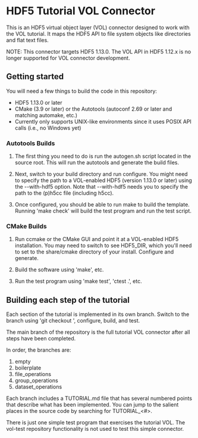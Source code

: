 # HDF5 Tutorial VOL Connector

This is an HDF5 virtual object layer (VOL) connector designed to work with the VOL tutorial. It maps the HDF5 API to file system objects like directories and flat text files.

NOTE: This connector targets HDF5 1.13.0. The VOL API in HDF5 1.12.x is no longer supported for VOL connector development.

## Getting started

You will need a few things to build the code in this repository:

* HDF5 1.13.0 or later
* CMake (3.9 or later) or the Autotools (autoconf 2.69 or later and matching automake, etc.)
* Currently only supports UNIX-like environments since it uses POSIX API calls (i.e., no Windows yet)

### Autotools Builds

1) The first thing you need to do is run the autogen.sh script located in the source root. This will run the autotools and generate the build files.

2) Next, switch to your build directory and run configure. You might need to specify the path to a VOL-enabled HDF5 (version 1.13.0 or later) using the --with-hdf5 option. Note that --with-hdf5 needs you to specify the path to the (p)h5cc file (including h5cc).

3) Once configured, you should be able to run make to build the template. Running 'make check' will build the test program and run the test script.

### CMake Builds

1) Run ccmake or the CMake GUI and point it at a VOL-enabled HDF5 installation. You may need to switch to see HDF5\_DIR, which you'll need to set to the share/cmake directory of your install. Configure and generate.

2) Build the software using 'make', etc.

3) Run the test program using 'make test', 'ctest .', etc.

## Building each step of the tutorial

Each section of the tutorial is implemented in its own branch. Switch to the branch using 'git checkout <branch>', configure, build, and test.

The main branch of the repository is the full tutorial VOL connector after all steps have been completed.

In order, the branches are:

1. empty
2. boilerplate
3. file\_operations
4. group\_operations
5. dataset\_operations

Each branch includes a TUTORIAL.md file that has several numbered points that describe what has been implemented. You can jump to the salient places in the source code by searching for TUTORIAL\_<#>.

There is just one simple test program that exercises the tutorial VOL. The vol-test repository functionality is not used to test this simple connector.
